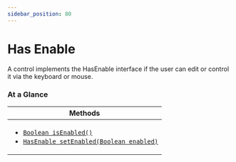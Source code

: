 ```yaml
---
sidebar_position: 80
---
```



# Has Enable

A control implements the HasEnable interface if the user can edit or control it via the keyboard or mouse.

### At a Glance

| Methods |
|------------|
| <ul><li>[`Boolean isEnabled()`](#)</li><li>[`HasEnable setEnabled(Boolean enabled)`](#)</li></ul>|